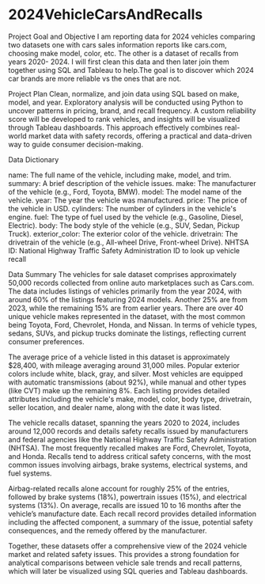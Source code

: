 # 2024VehicleCarsAndRecalls

Project Goal and Objective
I am reporting data for 2024 vehicles comparing two datasets one with cars sales information reports like cars.com, choosing make model, color, etc. The other is a dataset of recalls from years 2020- 2024. I will first clean this data and then later join them together using SQL and Tableau to help.The goal is to discover which 2024 car brands are more reliable vs the ones that are not.

Project Plan
Clean, normalize, and join data using SQL based on make, model, and year. Exploratory analysis will be conducted using Python to uncover patterns in pricing, brand, and recall frequency. A custom reliability score will be developed to rank vehicles, and insights will be visualized through Tableau dashboards. This approach effectively combines real-world market data with safety records, offering a practical and data-driven way to guide consumer decision-making.

Data Dictionary

name: The full name of the vehicle, including make, model, and trim.
summary: A brief description of the vehicle issues.
make: The manufacturer of the vehicle (e.g., Ford, Toyota, BMW).
model: The model name of the vehicle.
year: The year the vehicle was manufactured.
price: The price of the vehicle in USD.
cylinders: The number of cylinders in the vehicle's engine.
fuel: The type of fuel used by the vehicle (e.g., Gasoline, Diesel, Electric).
body: The body style of the vehicle (e.g., SUV, Sedan, Pickup Truck).
exterior_color: The exterior color of the vehicle.
drivetrain: The drivetrain of the vehicle (e.g., All-wheel Drive, Front-wheel Drive).
NHTSA ID: National Highway Traffic Safety Administration ID to look up vehicle recall

Data Summary
The vehicles for sale dataset comprises approximately 50,000 records collected from online auto marketplaces such as Cars.com. The data includes listings of vehicles primarily from the year 2024, with around 60% of the listings featuring 2024 models. Another 25% are from 2023, while the remaining 15% are from earlier years. There are over 40 unique vehicle makes represented in the dataset, with the most common being Toyota, Ford, Chevrolet, Honda, and Nissan. In terms of vehicle types, sedans, SUVs, and pickup trucks dominate the listings, reflecting current consumer preferences.

The average price of a vehicle listed in this dataset is approximately $28,400, with mileage averaging around 31,000 miles. Popular exterior colors include white, black, gray, and silver. Most vehicles are equipped with automatic transmissions (about 92%), while manual and other types (like CVT) make up the remaining 8%. Each listing provides detailed attributes including the vehicle's make, model, color, body type, drivetrain, seller location, and dealer name, along with the date it was listed.

The vehicle recalls dataset, spanning the years 2020 to 2024, includes around 12,000 records and details safety recalls issued by manufacturers and federal agencies like the National Highway Traffic Safety Administration (NHTSA). The most frequently recalled makes are Ford, Chevrolet, Toyota, and Honda. Recalls tend to address critical safety concerns, with the most common issues involving airbags, brake systems, electrical systems, and fuel systems.

Airbag-related recalls alone account for roughly 25% of the entries, followed by brake systems (18%), powertrain issues (15%), and electrical systems (13%). On average, recalls are issued 10 to 16 months after the vehicle’s manufacture date. Each recall record provides detailed information including the affected component, a summary of the issue, potential safety consequences, and the remedy offered by the manufacturer.

Together, these datasets offer a comprehensive view of the 2024 vehicle market and related safety issues. This provides a strong foundation for analytical comparisons between vehicle sale trends and recall patterns, which will later be visualized using SQL queries and Tableau dashboards.

